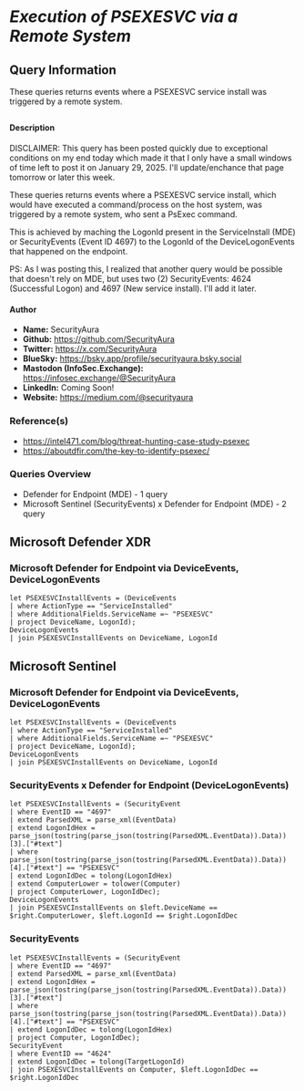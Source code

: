# *Execution of PSEXESVC via a Remote System*

## Query Information

These queries returns events where a PSEXESVC service install was triggered by a remote system.

##

#### Description

DISCLAIMER: This query has been posted quickly due to exceptional conditions on my end today which made it that I only have a small windows of time left to post it on January 29, 2025. I'll update/enchance that page tomorrow or later this week.

These queries returns events where a PSEXESVC service install, which would have executed a command/process on the host system, was triggered by a remote system, who sent a PsExec command.

This is achieved by maching the LogonId present in the ServiceInstall (MDE) or SecurityEvents (Event ID 4697) to the LogonId of the DeviceLogonEvents that happened on the endpoint.

PS: As I was posting this, I realized that another query would be possible that doesn't rely on MDE, but uses two (2) SecurityEvents: 4624 (Successful Logon) and 4697 (New service install). I'll add it later.

#### Author <Optional>
- **Name:** SecurityAura
- **Github:** https://github.com/SecurityAura
- **Twitter:** https://x.com/SecurityAura
- **BlueSky:** https://bsky.app/profile/securityaura.bsky.social
- **Mastodon (InfoSec.Exchange):** https://infosec.exchange/@SecurityAura
- **LinkedIn:** Coming Soon!
- **Website:** https://medium.com/@securityaura

### Reference(s)

- https://intel471.com/blog/threat-hunting-case-study-psexec
- https://aboutdfir.com/the-key-to-identify-psexec/

### Queries Overview ###

- Defender for Endpoint (MDE) - 1 query
- Microsoft Sentinel (SecurityEvents) x Defender for Endpoint (MDE)  - 2 query

## Microsoft Defender XDR ##
### Microsoft Defender for Endpoint via DeviceEvents, DeviceLogonEvents ###
```KQL
let PSEXESVCInstallEvents = (DeviceEvents
| where ActionType == "ServiceInstalled"
| where AdditionalFields.ServiceName =~ "PSEXESVC"
| project DeviceName, LogonId);
DeviceLogonEvents
| join PSEXESVCInstallEvents on DeviceName, LogonId
```
## Microsoft Sentinel ##
### Microsoft Defender for Endpoint via DeviceEvents, DeviceLogonEvents ###
```KQL
let PSEXESVCInstallEvents = (DeviceEvents
| where ActionType == "ServiceInstalled"
| where AdditionalFields.ServiceName =~ "PSEXESVC"
| project DeviceName, LogonId);
DeviceLogonEvents
| join PSEXESVCInstallEvents on DeviceName, LogonId
```
### SecurityEvents x Defender for Endpoint (DeviceLogonEvents) ###
```KQL
let PSEXESVCInstallEvents = (SecurityEvent
| where EventID == "4697"
| extend ParsedXML = parse_xml(EventData)
| extend LogonIdHex = parse_json(tostring(parse_json(tostring(ParsedXML.EventData)).Data))[3].["#text"]
| where parse_json(tostring(parse_json(tostring(ParsedXML.EventData)).Data))[4].["#text"] == "PSEXESVC"
| extend LogonIdDec = tolong(LogonIdHex)
| extend ComputerLower = tolower(Computer)
| project ComputerLower, LogonIdDec);
DeviceLogonEvents
| join PSEXESVCInstallEvents on $left.DeviceName == $right.ComputerLower, $left.LogonId == $right.LogonIdDec
```
### SecurityEvents ###
```KQL
let PSEXESVCInstallEvents = (SecurityEvent
| where EventID == "4697"
| extend ParsedXML = parse_xml(EventData)
| extend LogonIdHex = parse_json(tostring(parse_json(tostring(ParsedXML.EventData)).Data))[3].["#text"]
| where parse_json(tostring(parse_json(tostring(ParsedXML.EventData)).Data))[4].["#text"] == "PSEXESVC"
| extend LogonIdDec = tolong(LogonIdHex)
| project Computer, LogonIdDec);
SecurityEvent
| where EventID == "4624"
| extend LogonIdDec = tolong(TargetLogonId)
| join PSEXESVCInstallEvents on Computer, $left.LogonIdDec == $right.LogonIdDec
```

